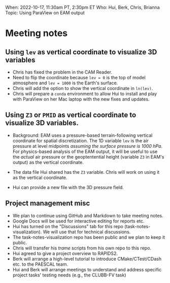 When: 2022-10-17, 11:30am PT, 2:30pm ET
Who: Hui, Berk, Chris, Brianna
Topic: Using ParaView on EAM output

# Meeting notes

## Using `lev` as vertical coordinate to visualize 3D variables

- Chris has fixed the problem in the CAM Reader. 
- Need to flip the coordinate because `lev = 0` is the top of model atmosphere and `lev = 1000` is the Earth's surface.
- Chris will add the option to show the vertical coordinate in `ln(lev)`.
- Chris will prepare a `conda` environment to allow Hui to install and play with ParaView on her Mac laptop with the new fixes and updates.

## Using `Z3` or `PMID` as vertical coordinate to visualize 3D variables.

- Background: EAM uses a pressure-based terrain-following vertical coordinate for spatial discretization.
The 1D variable `lev` is the air pressure at level midpoints _assuming the surface pressure is 1000 hPa_.
For physics-based analysis of the EAM output, it will be useful to use the _actual_ air pressure
or the geoptentential height (variable `Z3` in EAM's output) as the vertical coordinate.

- The data file Hui shared has the `Z3` variable. Chris will work on using it as the vertical coordinate.
- Hui can provide a new file with the 3D pressure field.

## Project management misc

- We plan to continue using GitHub and Markdown to take meeting notes. 
- Google Docs will be used for interactive editing for reports etc.
- Hui has turned on the "Discussions" tab for this repo (task-notes-visualization). We will use that for technical discussions.
- The task-notes-visualization repo has been public and we plan to keep it public.
- Chris will transfer his _trame_ scripts from his own repo to this repo.
- Hui agreed to give a project overview to RAPIDS2.
- Berk will arrange a high-level tutorial to introduce CMake/CTest/CDash etc. to the PAESCAL team.
- Hui and Berk will arrange meetings to understand and address specific project tasks' testing needs (e.g., the CLUBB-FV task)
